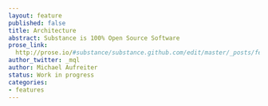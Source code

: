 ```yaml
---
layout: feature
published: false
title: Architecture
abstract: Substance is 100% Open Source Software
prose_link:
  http://prose.io/#substance/substance.github.com/edit/master/_posts/features/0100-01-04-open-source.md
author_twitter: _mql
author: Michael Aufreiter
status: Work in progress
categories:
- features
---
```



